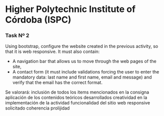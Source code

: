 # Higher Polytechnic Institute of Córdoba (ISPC)

### Task Nº 2

Using bootstrap, configure the website created in the previous activity, so that it is web responsive. It must also contain:
- A navigation bar that allows us to move through the web pages of the site,
- A contact form (it must include validations forcing the user to enter the mandatory data: last name and first name, email and message) and verify that the email has the correct format.

Se valorará:
inclusión de todos los items mencionados en la consigna
aplicación de los contenidos teóricos desarrollados
creatividad en la implementación de la actividad 
funcionalidad del sitio web responsive solicitado
coherencia
prolijidad

